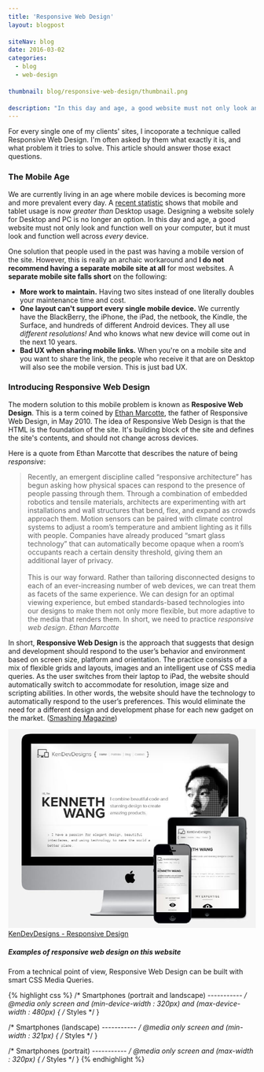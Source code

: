 ```yaml
---
title: 'Responsive Web Design'
layout: blogpost

siteNav: blog
date: 2016-03-02
categories:
  - blog
  - web-design

thumbnail: blog/responsive-web-design/thumbnail.png

description: "In this day and age, a good website must not only look and function well on your computer, but it must look and function well across every single device."
---
```


For every single one of my clients' sites, I incoporate a technique called Responsive Web Design. I'm often asked by them what exactly it is, and what problem it tries to solve. This article should answer those exact questions.


### The Mobile Age ###


We are currently living in an age where mobile devices is becoming more and more prevalent every day. A [recent statistic](http://www.smartinsights.com/mobile-marketing/mobile-marketing-analytics/mobile-marketing-statistics/) shows that mobile and tablet usage is now *greater than* Desktop usage. Designing a website solely for Desktop and PC is no longer an option. In this day and age, a good website must not only look and function well on your computer, but it must look and function well across *every* device. 


One solution that people used in the past was having a mobile version of the site. However, this is really an archaic workaround and **I do not recommend having a separate mobile site at all** for most websites. A **separate mobile site falls short** on the following:

* **More work to maintain.** Having two sites instead of one literally doubles your maintenance time and cost.
* **One layout can't support every single mobile device.** We currently have the BlackBerry, the iPhone, the iPad, the netbook, the Kindle, the Surface, and hundreds of different Android devices. They all use *different resolutions!* And who knows what new device will come out in the next 10 years.
* **Bad UX when sharing mobile links.** When you're on a mobile site and you want to share the link, the people who receive it that are on Desktop will also see the mobile version. This is just bad UX.


### Introducing Responsive Web Design ###

The modern solution to this mobile problem is known as **Resposive Web Design**. This is a term coined by [Ethan Marcotte](http://alistapart.com/article/responsive-web-design), the father of Responsive Web Design, in May 2010. The idea of Responsive Web Design is that the HTML is the foundation of the site. It's building block of the site and defines the site's contents, and should not change across devices.

Here is a quote from Ethan Marcotte that describes the nature of being *responsive*:

>Recently, an emergent discipline called “responsive architecture” has begun asking how physical spaces can respond to the presence of people passing through them. Through a combination of embedded robotics and tensile materials, architects are experimenting with art installations and wall structures that bend, flex, and expand as crowds approach them. Motion sensors can be paired with climate control systems to adjust a room’s temperature and ambient lighting as it fills with people. Companies have already produced “smart glass technology” that can automatically become opaque when a room’s occupants reach a certain density threshold, giving them an additional layer of privacy.
><br/><br/>This is our way forward. Rather than tailoring disconnected designs to each of an ever-increasing number of web devices, we can treat them as facets of the same experience. We can design for an optimal viewing experience, but embed standards-based technologies into our designs to make them not only more flexible, but more adaptive to the media that renders them. In short, we need to practice *responsive web design*.
><cite>Ethan Marcotte</cite>


In short, **Responsive Web Design** is the approach that suggests that design and development should respond to the user’s behavior and environment based on screen size, platform and orientation. The practice consists of a mix of flexible grids and layouts, images and an intelligent use of CSS media queries. As the user switches from their laptop to iPad, the website should automatically switch to accommodate for resolution, image size and scripting abilities. In other words, the website should have the technology to automatically respond to the user’s preferences. This would eliminate the need for a different design and development phase for each new gadget on the market. ([Smashing Magazine](https://www.smashingmagazine.com))

![Responsive Web Design example](/assets/images/blog/responsive-web-design/responsive.jpg)
<br />
<a class="embedly-card" href="https://gfycat.com/ReflectingSerpentineGopher">KenDevDesigns - Responsive Design</a>
<script async src="//cdn.embedly.com/widgets/platform.js" charset="UTF-8"></script>

##### Examples of responsive web design on this website #####

From a technical point of view, Responsive Web Design can be built with smart CSS Media Queries.

{% highlight css %}
/* Smartphones (portrait and landscape) ----------- */
@media only screen
and (min-device-width : 320px)
and (max-device-width : 480px) {
/* Styles */
}

/* Smartphones (landscape) ----------- */
@media only screen
and (min-width : 321px) {
/* Styles */
}

/* Smartphones (portrait) ----------- */
@media only screen
and (max-width : 320px) {
/* Styles */
}
{% endhighlight %}
